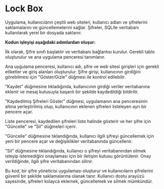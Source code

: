 # Lock Box

Uygulama, kullanıcıların çeşitli web siteleri, kullanıcı adları ve şifrelerini saklamalarını ve güncellemelerini sağlar. Şifreler, SQLite veritabanı kullanılarak yerel bir dosyada saklanır.

**Kodun işleyişi aşağıdaki adımlardan oluşur:**

İlk olarak, Şifre sınıfı başlatılır ve veritabanı bağlantısı kurulur. Gerekli tablo oluşturulur ve ana uygulama penceresi tanımlanır.

Ana uygulama penceresi, kullanıcı adı, şifre ve web sitesi girişleri için gerekli etiketler ve giriş alanları oluşturulur. Şifre girişi, kullanıcının girdiğini görebilmesi için "Göster/Gizle" düğmesi ile kontrol edilebilir.

"Kaydet" düğmesine tıkladığında, kullanıcının girdiği veriler veritabanına eklenir ve mesaj kutusuyla başarılı bir şekilde kaydedildiği bildirilir.

"Kaydedilmiş Şifreleri Göster" düğmesi, uygulamanın ana penceresinin altına yerleştirilmiş olup, kullanıcının eklenen şifreleri listeleyen ayrı bir pencere açar.

Liste penceresi, kaydedilen şifreleri liste halinde gösterir ve her şifre için "Güncelle" ve "Sil" düğmeleri içerir.

"Güncelle" düğmesine tıklandığında, kullanıcı ilgili şifreyi güncellemek için yeni bir pencere açar ve değişiklikler veritabanında güncellenir.

"Sil" düğmesine tıklandığında, kullanıcı o şifreyi veritabanından silmek isteyip istemediğini onaylaması için bir iletişim kutusu görüntülenir. Onay verildiğinde, ilgili şifre veritabanından silinir.

Bu kod,  bir şifre yöneticisi uygulaması oluşturur ve kullanıcıların şifrelerini güvenli bir şekilde saklamalarına olanak tanır. Kullanıcı dostu arayüzü sayesinde, şifreleri kolayca eklemek, güncellemek ve silmek mümkündür.
